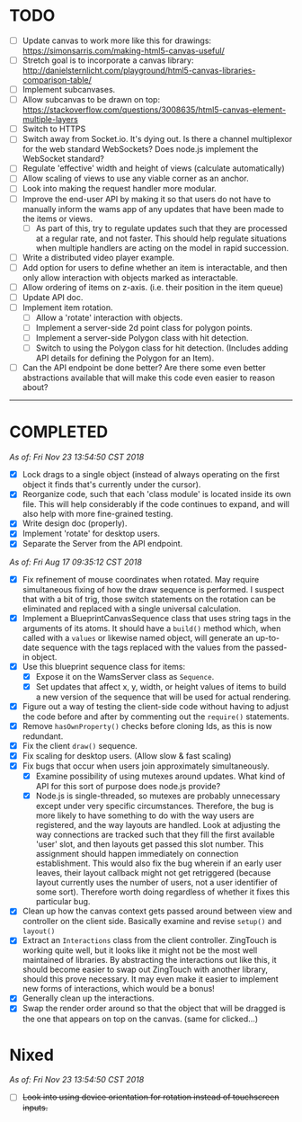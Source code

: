 # TODO

- [ ] Update canvas to work more like this for drawings: 
      <https://simonsarris.com/making-html5-canvas-useful/>
- [ ] Stretch goal is to incorporate a canvas library: 
      <http://danielsternlicht.com/playground/html5-canvas-libraries-comparison-table/>
- [ ] Implement subcanvases.
- [ ] Allow subcanvas to be drawn on top: 
      <https://stackoverflow.com/questions/3008635/html5-canvas-element-multiple-layers>
- [ ] Switch to HTTPS
- [ ] Switch away from Socket.io. It's dying out. Is there a channel multiplexor
        for the web standard WebSockets? Does node.js implement the WebSocket
        standard?
- [ ] Regulate 'effective' width and height of views (calculate automatically)
- [ ] Allow scaling of views to use any viable corner as an anchor.
- [ ] Look into making the request handler more modular.
- [ ] Improve the end-user API by making it so that users do not have to
      manually inform the wams app of any updates that have been made to the
      items or views.
  + [ ] As part of this, try to regulate updates such that they are processed at
        a regular rate, and not faster. This should help regulate situations
        when multiple handlers are acting on the model in rapid succession.
- [ ] Write a distributed video player example.
- [ ] Add option for users to define whether an item is interactable, and then
      only allow interaction with objects marked as interactable.
- [ ] Allow ordering of items on z-axis. (i.e. their position in the item queue)
- [ ] Update API doc.
- [ ] Implement item rotation.
  + [ ] Allow a 'rotate' interaction with objects.
  + [ ] Implement a server-side 2d point class for polygon points.
  + [ ] Implement a server-side Polygon class with hit detection.
  + [ ] Switch to using the Polygon class for hit detection. (Includes adding
    API details for defining the Polygon for an Item).
- [ ] Can the API endpoint be done better? Are there some even better
        abstractions available that will make this code even easier to reason
        about?

---

# COMPLETED

_As of: Fri Nov 23 13:54:50 CST 2018_

- [X] Lock drags to a single object (instead of always operating on the first
      object it finds that's currently under the cursor).
- [X] Reorganize code, such that each 'class module' is located inside its own
      file. This will help considerably if the code continues to expand, and
      will also help with more fine-grained testing.
- [X] Write design doc (properly).
- [X] Implement 'rotate' for desktop users.
- [X] Separate the Server from the API endpoint.

_As of: Fri Aug 17 09:35:12 CST 2018_

- [X] Fix refinement of mouse coordinates when rotated.
      May require simultaneous fixing of how the draw sequence is performed.
      I suspect that with a bit of trig, those switch statements on the rotation
      can be eliminated and replaced with a single universal calculation.
- [X] Implement a BlueprintCanvasSequence class that uses string tags in the
      arguments of its atoms. It should have a `build()` method which, when
      called with a `values` or likewise named object, will generate an
      up-to-date sequence with the tags replaced with the values from the
      passed-in object.
- [X] Use this blueprint sequence class for items:
  + [X] Expose it on the WamsServer class as `Sequence`.
  + [X] Set updates that affect x, y, width, or height values of items to build
        a new version of the sequence that will be used for actual rendering.
- [X] Figure out a way of testing the client-side code without having to adjust
      the code before and after by commenting out the `require()` statements.
- [X] Remove `hasOwnProperty()` checks before cloning Ids, as this is now 
      redundant.
- [X] Fix the client `draw()` sequence.
- [X] Fix scaling for desktop users. (Allow slow & fast scaling)
- [X] Fix bugs that occur when users join approximately simultaneously.
  + [X] Examine possibility of using mutexes around updates. What kind of API
        for this sort of purpose does node.js provide?
  + [X] Node.js is single-threaded, so mutexes are probably unnecessary except
        under very specific circumstances. Therefore, the bug is more likely to
        have something to do with the way users are registered, and the way
        layouts are handled. Look at adjusting the way connections are tracked
        such that they fill the first available 'user' slot, and then layouts
        get passed this slot number. This assignment should happen immediately
        on connection establishment.
        This would also fix the bug wherein if an early user leaves, their
        layout callback might not get retriggered (because layout currently uses
        the number of users, not a user identifier of some sort). Therefore
        worth doing regardless of whether it fixes this particular bug.
- [X] Clean up how the canvas context gets passed around between view and
      controller on the client side. Basically examine and revise `setup()` and
      `layout()`
- [X] Extract an `Interactions` class from the client controller. ZingTouch is 
      working quite well, but it looks like it might not be the most well
      maintained of libraries. By abstracting the interactions out like this, it
      should become easier to swap out ZingTouch with another library, should
      this prove necessary. It may even make it easier to implement new forms of
      interactions, which would be a bonus!
- [X] Generally clean up the interactions.
- [X] Swap the render order around so that the object that will be dragged is
      the one that appears on top on the canvas. (same for clicked...)

# Nixed

_As of: Fri Nov 23 13:54:50 CST 2018_

- [ ] ~~Look into using device orientation for rotation instead of touchscreen
      inputs.~~

